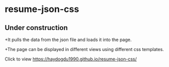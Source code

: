 # resume-json-css

## Under construction


+It pulls the data from the json file and loads it into the page.

+The page can be displayed in different views using different css templates.


Click to view https://haydogdu1990.github.io/resume-json-css/


